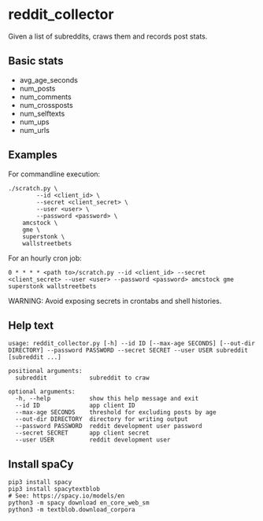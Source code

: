 # reddit_collector

Given a list of subreddits, craws them and records post stats.

## Basic stats
- avg_age_seconds
- num_posts
- num_comments
- num_crossposts
- num_selftexts
- num_ups
- num_urls

## Examples
For commandline execution:
```
./scratch.py \
        --id <client_id> \
        --secret <client_secret> \
        --user <user> \
        --password <password> \
    amcstock \
    gme \
    superstonk \
    wallstreetbets
```
For an hourly cron job:
```
0 * * * * <path to>/scratch.py --id <client_id> --secret <client_secret> --user <user> --password <password> amcstock gme superstonk wallstreetbets
```
WARNING: Avoid exposing secrets in crontabs and shell histories.

## Help text
```
usage: reddit_collector.py [-h] --id ID [--max-age SECONDS] [--out-dir DIRECTORY] --password PASSWORD --secret SECRET --user USER subreddit [subreddit ...]

positional arguments:
  subreddit            subreddit to craw

optional arguments:
  -h, --help           show this help message and exit
  --id ID              app client ID
  --max-age SECONDS    threshold for excluding posts by age
  --out-dir DIRECTORY  directory for writing output
  --password PASSWORD  reddit development user password
  --secret SECRET      app client secret
  --user USER          reddit development user
```

## Install spaCy
```
pip3 install spacy
pip3 install spacytextblob
# See: https://spacy.io/models/en
python3 -m spacy download en_core_web_sm
python3 -m textblob.download_corpora
```
